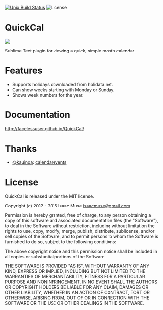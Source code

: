 [![Unix Build Status][travis-image]][travis-link]
![License][license-image]
# QuickCal
<img src="http://dl.dropbox.com/u/342698/QuickCal/Example.png" border="0"/>

Sublime Text plugin for viewing a quick, simple month calendar.

# Features
- Supports holidays downloaded from holidata.net.
- Can show weeks starting with Monday or Sunday.
- Shows week numbers for the year.

# Documentation
http://facelessuser.github.io/QuickCal/

# Thanks

- [@kauinoa](https://github.com/kauinoa): [calendarevents](https://github.com/kauinoa/CalendarEvents)

# License
QuickCal is released under the MIT license.

Copyright (c) 2012 - 2015 Isaac Muse <isaacmuse@gmail.com>

Permission is hereby granted, free of charge, to any person obtaining a copy of this software and associated documentation files (the "Software"), to deal in the Software without restriction, including without limitation the rights to use, copy, modify, merge, publish, distribute, sublicense, and/or sell copies of the Software, and to permit persons to whom the Software is furnished to do so, subject to the following conditions:

The above copyright notice and this permission notice shall be included in all copies or substantial portions of the Software.

THE SOFTWARE IS PROVIDED "AS IS", WITHOUT WARRANTY OF ANY KIND, EXPRESS OR IMPLIED, INCLUDING BUT NOT LIMITED TO THE WARRANTIES OF MERCHANTABILITY, FITNESS FOR A PARTICULAR PURPOSE AND NONINFRINGEMENT. IN NO EVENT SHALL THE AUTHORS OR COPYRIGHT HOLDERS BE LIABLE FOR ANY CLAIM, DAMAGES OR OTHER LIABILITY, WHETHER IN AN ACTION OF CONTRACT, TORT OR OTHERWISE, ARISING FROM, OUT OF OR IN CONNECTION WITH THE SOFTWARE OR THE USE OR OTHER DEALINGS IN THE SOFTWARE.

[travis-image]: https://img.shields.io/travis/facelessuser/QuickCal/master.svg
[travis-link]: https://travis-ci.org/facelessuser/QuickCal
[license-image]: https://img.shields.io/badge/license-MIT-blue.svg

